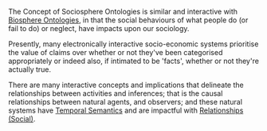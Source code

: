 The Concept of Sociosphere Ontologies is similar and interactive with [Biosphere Ontologies](Biosphere%20Ontologies.md), in that the social behaviours of what people do (or fail to do) or neglect, have impacts upon our sociology. 

Presently, many electronically interactive socio-economic systems prioritise the value of claims over whether or not they've been categorised appropriately or indeed also, if intimated to be 'facts', whether or not they're actually true.   

There are many interactive concepts and implications that delineate the relationships between activities and inferences; that is the causal relationships between natural agents, and observers; and these natural systems have [Temporal Semantics](../Temporal%20Semantics.md) and are impactful with [Relationships (Social)](../Safety%20Protocols/Social%20Factors/Relationships%20(Social).md).